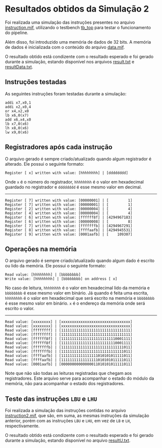 # Resultados obtidos da Simulação 2

Foi realizada uma simulação das instruções presentes no arquivo [instruction.mif](instruction.mif), utilizando o testbench [tb_top](/verif/tb_top.sv) para testar o funcionamento do pipeline. 

Além disso, foi introduzido uma memória de dados de 32 bits. A memória de dados é inicializada com o conteúdo do arquivo [data.mif](data.mif).

O resultado obtido está condizente com o resultado esperado e foi gerado durante a simulação, estando disponível nos arquivos [result.txt](result.txt) e [resultData.txt](resultData.txt).

## Instruções testadas

As seguintes instruções foram testadas durante a simulação:

```assembly
addi x7,x0,1
addi x2,x0,4
or x4,x2,x0
lb x6,0(x7)
add x6,x4,x0
lb x7,0(x6)
lh x8,0(x6)
lw x9,0(x6)
```

## Registradores após cada instrução

O arquivo gerado é sempre criado/atualizado quando algum registrador é alterado. Ele possui o seguinte formato:

```shell
Register [ x] written with value: [hhhhhhhh] | [dddddddd]
```
Onde `x` é o número do registrador, `hhhhhhhh` é o valor em hexadecimal guardado no registrador e `dddddddd` é esse mesmo valor em decimal.

---


```shell
Register [ 7] written with value: [00000001] | [         1]
Register [ 7] written with value: [00000001] | [         1]
Register [ 2] written with value: [00000004] | [         4]
Register [ 4] written with value: [00000004] | [         4]
Register [ 6] written with value: [ffffff8f] | [4294967183]
Register [ 6] written with value: [00000008] | [         8]
Register [ 7] written with value: [fffffffb] | [4294967291]
Register [ 8] written with value: [ffffaafb] | [4294945531]
Register [ 9] written with value: [0001aafb] | [    109307]
```

## Operações na memória

O arquivo gerado é sempre criado/atualizado quando algum dado é escrito ou lido da memória. Ele possui o seguinte formato:

```shell
Read value: [hhhhhhhh] | [bbbbbbbb]
Write value: [hhhhhhhh] | [bbbbbbbb] on address [ x]
```

No caso de leitura, `hhhhhhhh` é o valor em hexadecimal lido da memória e `bbbbbbbb` é esse mesmo valor em binário.
Já quando é feita uma escrita, `hhhhhhhh` é o valor em hexadecimal que será escrito na memória e `bbbbbbbb` é esse mesmo valor em binário. `x` é o endereço da memória onde será escrito o valor.

---

```shell
Read value: [xxxxxxxx] | [xxxxxxxxxxxxxxxxxxxxxxxxxxxxxxxx]
Read value: [xxxxxxxx] | [xxxxxxxxxxxxxxxxxxxxxxxxxxxxxxxx]
Read value: [ffffffff] | [11111111111111111111111111111111]
Read value: [ffffffff] | [11111111111111111111111111111111]
Read value: [ffffff8f] | [11111111111111111111111110001111]
Read value: [ffffff8f] | [11111111111111111111111110001111]
Read value: [fffffffb] | [11111111111111111111111111111011]
Read value: [fffffffb] | [11111111111111111111111111111011]
Read value: [ffffaafb] | [11111111111111111010101011111011]
Read value: [ffffaafb] | [11111111111111111010101011111011]
Read value: [0001aafb] | [00000000000000011010101011111011]
```

Note que não são todas as leituras registradas que chegam aos registradores. Este arquivo serve para acompanhar o estado do módulo da memória, não para acompanhar o estado dos registradores.

## Teste das instruções `LBU` e `LHU`
Foi realizada a simulação das instruções contidas no arquivo [instruction2.mif](instruction2.mif), que são, em suma, as mesmas instruções da simulação anterior, porém com as instruções `LBU` e `LHU`, em vez de `LB` e `LH`, respectivamente.

O resultado obtido está condizente com o resultado esperado e foi gerado durante a simulação, estando disponível no arquivo [resultU.txt](resultU.txt).
